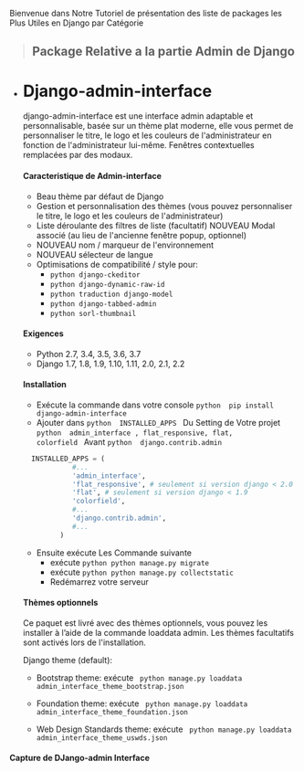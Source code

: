 Bienvenue dans Notre Tutoriel de présentation des liste de packages les Plus Utiles en Django par Catégorie 
  > ## Package Relative a la partie Admin de Django
 
 - # Django-admin-interface
  
    django-admin-interface est une interface admin adaptable et personnalisable, basée sur un thème plat moderne, elle vous permet de         personnaliser le titre, le logo et les couleurs de l'administrateur en fonction de l'administrateur lui-même. Fenêtres contextuelles       remplacées par des modaux.

    #### Caracteristique de Admin-interface
    - Beau thème par défaut de Django
    - Gestion et personnalisation des thèmes (vous pouvez personnaliser le titre, le logo et les couleurs de l'administrateur)
    - Liste déroulante des filtres de liste (facultatif)
      NOUVEAU Modal associé (au lieu de l'ancienne fenêtre popup, optionnel)
    - NOUVEAU nom / marqueur de l'environnement
    - NOUVEAU sélecteur de langue
    - Optimisations de compatibilité / style pour:
      *  ```python django-ckeditor ```
      * ```python django-dynamic-raw-id ```
      * ```python traduction django-model ```
      * ```python django-tabbed-admin ```
      * ```python sorl-thumbnail ```
    #### Exigences
      - Python 2.7, 3.4, 3.5, 3.6, 3.7
      - Django 1.7, 1.8, 1.9, 1.10, 1.11, 2.0, 2.1, 2.2
     
    #### Installation
     - Exécute la commande dans votre console ```python  pip install django-admin-interface ```
     - Ajouter dans ```python  INSTALLED_APPS ``` Du Setting de Votre projet  ```python  admin_interface , flat_responsive, flat,               colorfield ```  Avant  ```python  django.contrib.admin ```
      ```python  
        INSTALLED_APPS = (
                  #...
                  'admin_interface',
                  'flat_responsive', # seulement si version django < 2.0
                  'flat', # seulement si version django < 1.9
                  'colorfield',
                  #...
                  'django.contrib.admin',
                  #...
               )
  
      ```
      - Ensuite exécute Les Commande suivante 
        * exécute ```python python manage.py migrate ```
        * exécute ```python python manage.py collectstatic ```
        * Redémarrez votre serveur 
       
      #### Thèmes optionnels
      Ce paquet est livré avec des thèmes optionnels, vous pouvez les installer à l’aide de la commande loaddata admin. Les thèmes             facultatifs sont activés lors de l'installation.
     
    Django theme (default):
    - Bootstrap theme:
    exécute ``` python manage.py loaddata admin_interface_theme_bootstrap.json```
    
    - Foundation theme:
    exécute ``` python manage.py loaddata admin_interface_theme_foundation.json```

    - Web Design Standards theme:
    exécute ``` python manage.py loaddata admin_interface_theme_uswds.json```
     
  #### Capture de DJango-admin Interface

